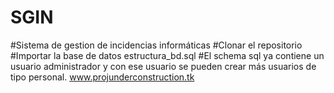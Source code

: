 # SGIN
#Sistema de gestion de incidencias informáticas
#Clonar el repositorio
#Importar la base de datos estructura_bd.sql
#El schema sql ya contiene un usuario administrador y con ese usuario se pueden crear más  usuarios de tipo personal.
www.projunderconstruction.tk
